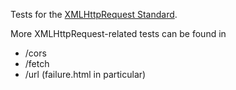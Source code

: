 Tests for the [XMLHttpRequest Standard](https://xhr.spec.whatwg.org/).

More XMLHttpRequest-related tests can be found in

* /cors
* /fetch
* /url (failure.html in particular)
